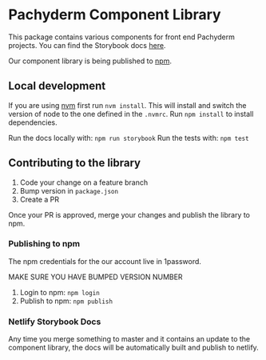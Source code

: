 # Pachyderm Component Library

This package contains various components for front end Pachyderm projects. You can find the Storybook docs [here](https://pachyderm-components.netlify.app/).

Our component library is being published to [npm](https://www.npmjs.com/package/@pachyderm/components).

## Local development

If you are using [nvm](https://github.com/nvm-sh/nvm) first run `nvm install`. This will install and switch the version of node to the one defined in the `.nvmrc`. Run `npm install` to install dependencies.

Run the docs locally with: `npm run storybook`
Run the tests with: `npm test`

## Contributing to the library

1. Code your change on a feature branch
2. Bump version in `package.json`
3. Create a PR

Once your PR is approved, merge your changes and publish the library to npm.
### Publishing to npm

The npm credentials for the our account live in 1password.

MAKE SURE YOU HAVE BUMPED VERSION NUMBER

1. Login to npm: `npm login`
2. Publish to npm: `npm publish`

### Netlify Storybook Docs

Any time you merge something to master and it contains an update to the component library, the docs will be automatically built and publish to netlify.

